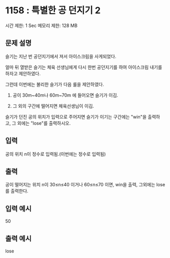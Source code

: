 # 1158 : 특별한 공 던지기 2

시간 제한: 1 Sec 메모리 제한: 128 MB

## 문제 설명

슬기는 지난 번 공던지기에서 져서 아이스크림을 사게되었다.

얼마 뒤 열받은 슬기는 체육 선생님에게 다시 한번 공던지기를 하여 아이스크림 내기를 하자고 제안하였다.

그런데 이번에는 불리한 슬기가 다음 룰을 제안하였다.

1. 공이 30m~40m나 60m~70m 에 들어오면 슬기가 이김.

2. 그 외의 구간에 떨어지면 체육선생님이 이김.

슬기가 던진 공의 위치가 입력으로 주어지면 슬기가 이기는 구간에는 "win"을 출력하고, 그 외에는 "lose"를 출력하시오.

## 입력

공의 위치 n이 정수로 입력됨.(이번에는 정수로 입력됨)

## 출력

공이 떨어지는 위치 n이 30≤n≤40 이거나 60≤n≤70 이면, win을 출력, 그외에는 lose를 출력한다.

## 입력 예시

50

## 출력 예시

lose
